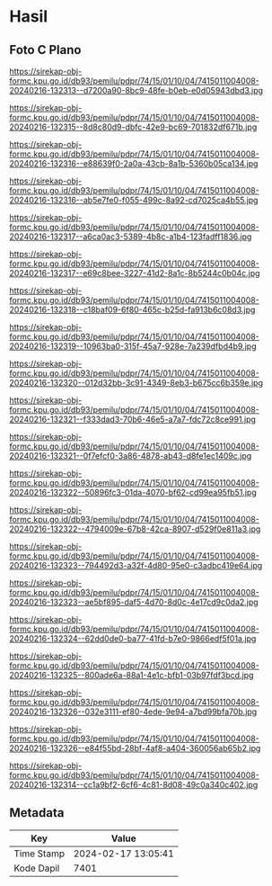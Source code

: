 # Hasil

## Foto C Plano

https://sirekap-obj-formc.kpu.go.id/db93/pemilu/pdpr/74/15/01/10/04/7415011004008-20240216-132313--d7200a90-8bc9-48fe-b0eb-e0d05943dbd3.jpg

https://sirekap-obj-formc.kpu.go.id/db93/pemilu/pdpr/74/15/01/10/04/7415011004008-20240216-132315--8d8c80d9-dbfc-42e9-bc69-701832df671b.jpg

https://sirekap-obj-formc.kpu.go.id/db93/pemilu/pdpr/74/15/01/10/04/7415011004008-20240216-132316--e88639f0-2a0a-43cb-8a1b-5360b05ca134.jpg

https://sirekap-obj-formc.kpu.go.id/db93/pemilu/pdpr/74/15/01/10/04/7415011004008-20240216-132316--ab5e7fe0-f055-499c-8a92-cd7025ca4b55.jpg

https://sirekap-obj-formc.kpu.go.id/db93/pemilu/pdpr/74/15/01/10/04/7415011004008-20240216-132317--a6ca0ac3-5389-4b8c-a1b4-123fadff1836.jpg

https://sirekap-obj-formc.kpu.go.id/db93/pemilu/pdpr/74/15/01/10/04/7415011004008-20240216-132317--e69c8bee-3227-41d2-8a1c-8b5244c0b04c.jpg

https://sirekap-obj-formc.kpu.go.id/db93/pemilu/pdpr/74/15/01/10/04/7415011004008-20240216-132318--c18baf09-6f80-465c-b25d-fa913b6c08d3.jpg

https://sirekap-obj-formc.kpu.go.id/db93/pemilu/pdpr/74/15/01/10/04/7415011004008-20240216-132319--10963ba0-315f-45a7-928e-7a239dfbd4b9.jpg

https://sirekap-obj-formc.kpu.go.id/db93/pemilu/pdpr/74/15/01/10/04/7415011004008-20240216-132320--012d32bb-3c91-4349-8eb3-b675cc6b359e.jpg

https://sirekap-obj-formc.kpu.go.id/db93/pemilu/pdpr/74/15/01/10/04/7415011004008-20240216-132321--f333dad3-70b6-46e5-a7a7-fdc72c8ce991.jpg

https://sirekap-obj-formc.kpu.go.id/db93/pemilu/pdpr/74/15/01/10/04/7415011004008-20240216-132321--0f7efcf0-3a86-4878-ab43-d8fe1ec1409c.jpg

https://sirekap-obj-formc.kpu.go.id/db93/pemilu/pdpr/74/15/01/10/04/7415011004008-20240216-132322--50896fc3-01da-4070-bf62-cd99ea95fb51.jpg

https://sirekap-obj-formc.kpu.go.id/db93/pemilu/pdpr/74/15/01/10/04/7415011004008-20240216-132322--4794009e-67b8-42ca-8907-d529f0e811a3.jpg

https://sirekap-obj-formc.kpu.go.id/db93/pemilu/pdpr/74/15/01/10/04/7415011004008-20240216-132323--794492d3-a32f-4d80-95e0-c3adbc419e64.jpg

https://sirekap-obj-formc.kpu.go.id/db93/pemilu/pdpr/74/15/01/10/04/7415011004008-20240216-132323--ae5bf895-daf5-4d70-8d0c-4e17cd9c0da2.jpg

https://sirekap-obj-formc.kpu.go.id/db93/pemilu/pdpr/74/15/01/10/04/7415011004008-20240216-132324--62dd0de0-ba77-41fd-b7e0-9866edf5f01a.jpg

https://sirekap-obj-formc.kpu.go.id/db93/pemilu/pdpr/74/15/01/10/04/7415011004008-20240216-132325--800ade6a-88a1-4e1c-bfb1-03b97fdf3bcd.jpg

https://sirekap-obj-formc.kpu.go.id/db93/pemilu/pdpr/74/15/01/10/04/7415011004008-20240216-132326--032e3111-ef80-4ede-9e94-a7bd99bfa70b.jpg

https://sirekap-obj-formc.kpu.go.id/db93/pemilu/pdpr/74/15/01/10/04/7415011004008-20240216-132326--e84f55bd-28bf-4af8-a404-360056ab65b2.jpg

https://sirekap-obj-formc.kpu.go.id/db93/pemilu/pdpr/74/15/01/10/04/7415011004008-20240216-132314--cc1a9bf2-6cf6-4c81-8d08-49c0a340c402.jpg


## Metadata

| Key        | Value               |
| ---------- | ------------------- |
| Time Stamp | 2024-02-17 13:05:41 |
| Kode Dapil | 7401                |



